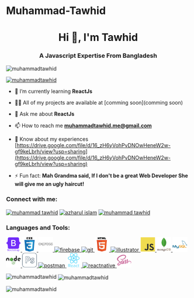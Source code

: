 # Muhammad-Tawhid

<h1 align="center">Hi 👋, I'm Tawhid</h1>
<h3 align="center">A Javascript Expertise From Bangladesh</h3>

<p align="left"> <img src="https://komarev.com/ghpvc/?username=muhammadtawhid&label=Profile%20views&color=0e75b6&style=flat" alt="muhammadtawhid" /> </p>

<p align="left"> <a href="https://github.com/ryo-ma/github-profile-trophy"><img src="https://github-profile-trophy.vercel.app/?username=muhammadtawhid" alt="muhammadtawhid" /></a> </p>

- 🌱 I’m currently learning **ReactJs**

- 👨‍💻 All of my projects are available at [comming soon](comming soon)

- 💬 Ask me about **ReactJs**

- 📫 How to reach me **muhammadtawhid.me@gmail.com**

- 📄 Know about my experiences [https://drive.google.com/file/d/16_zH6yVohPvDNOwHeneW2w-gf9keLbrh/view?usp=sharing](https://drive.google.com/file/d/16_zH6yVohPvDNOwHeneW2w-gf9keLbrh/view?usp=sharing)

- ⚡ Fun fact:  **Mah Grandma said, If I don't be a great Web Developer She will give me an ugly haircut!**

<h3 align="left">Connect with me:</h3>
<p align="left">
<a href="https://linkedin.com/in/muhammad tawhid" target="blank"><img align="center" src="https://raw.githubusercontent.com/rahuldkjain/github-profile-readme-generator/neutral-icons/src/images/icons/Social/linked-in-alt.svg" alt="muhammad tawhid" height="30" width="40" /></a>
<a href="https://fb.com/azharul islam" target="blank"><img align="center" src="https://raw.githubusercontent.com/rahuldkjain/github-profile-readme-generator/neutral-icons/src/images/icons/Social/facebook.svg" alt="azharul islam" height="30" width="40" /></a>
<a href="https://instagram.com/muhammad tawhid" target="blank"><img align="center" src="https://raw.githubusercontent.com/rahuldkjain/github-profile-readme-generator/neutral-icons/src/images/icons/Social/instagram.svg" alt="muhammad tawhid" height="30" width="40" /></a>
</p>

<h3 align="left">Languages and Tools:</h3>
<p align="left"> <a href="https://getbootstrap.com" target="_blank"> <img src="https://raw.githubusercontent.com/devicons/devicon/master/icons/bootstrap/bootstrap-plain-wordmark.svg" alt="bootstrap" width="40" height="40"/> </a> <a href="https://www.w3schools.com/css/" target="_blank"> <img src="https://raw.githubusercontent.com/devicons/devicon/master/icons/css3/css3-original-wordmark.svg" alt="css3" width="40" height="40"/> </a> <a href="https://expressjs.com" target="_blank"> <img src="https://raw.githubusercontent.com/devicons/devicon/master/icons/express/express-original-wordmark.svg" alt="express" width="40" height="40"/> </a> <a href="https://firebase.google.com/" target="_blank"> <img src="https://www.vectorlogo.zone/logos/firebase/firebase-icon.svg" alt="firebase" width="40" height="40"/> </a> <a href="https://git-scm.com/" target="_blank"> <img src="https://www.vectorlogo.zone/logos/git-scm/git-scm-icon.svg" alt="git" width="40" height="40"/> </a> <a href="https://www.w3.org/html/" target="_blank"> <img src="https://raw.githubusercontent.com/devicons/devicon/master/icons/html5/html5-original-wordmark.svg" alt="html5" width="40" height="40"/> </a> <a href="https://www.adobe.com/in/products/illustrator.html" target="_blank"> <img src="https://www.vectorlogo.zone/logos/adobe_illustrator/adobe_illustrator-icon.svg" alt="illustrator" width="40" height="40"/> </a> <a href="https://developer.mozilla.org/en-US/docs/Web/JavaScript" target="_blank"> <img src="https://raw.githubusercontent.com/devicons/devicon/master/icons/javascript/javascript-original.svg" alt="javascript" width="40" height="40"/> </a> <a href="https://www.mongodb.com/" target="_blank"> <img src="https://raw.githubusercontent.com/devicons/devicon/master/icons/mongodb/mongodb-original-wordmark.svg" alt="mongodb" width="40" height="40"/> </a> <a href="https://www.mysql.com/" target="_blank"> <img src="https://raw.githubusercontent.com/devicons/devicon/master/icons/mysql/mysql-original-wordmark.svg" alt="mysql" width="40" height="40"/> </a> <a href="https://nodejs.org" target="_blank"> <img src="https://raw.githubusercontent.com/devicons/devicon/master/icons/nodejs/nodejs-original-wordmark.svg" alt="nodejs" width="40" height="40"/> </a> <a href="https://www.photoshop.com/en" target="_blank"> <img src="https://raw.githubusercontent.com/devicons/devicon/master/icons/photoshop/photoshop-line.svg" alt="photoshop" width="40" height="40"/> </a> <a href="https://postman.com" target="_blank"> <img src="https://www.vectorlogo.zone/logos/getpostman/getpostman-icon.svg" alt="postman" width="40" height="40"/> </a> <a href="https://reactjs.org/" target="_blank"> <img src="https://raw.githubusercontent.com/devicons/devicon/master/icons/react/react-original-wordmark.svg" alt="react" width="40" height="40"/> </a> <a href="https://reactnative.dev/" target="_blank"> <img src="https://reactnative.dev/img/header_logo.svg" alt="reactnative" width="40" height="40"/> </a> <a href="https://sass-lang.com" target="_blank"> <img src="https://raw.githubusercontent.com/devicons/devicon/master/icons/sass/sass-original.svg" alt="sass" width="40" height="40"/> </a> </p>

<p><img align="left" src="https://github-readme-stats.vercel.app/api/top-langs?username=muhammadtawhid&show_icons=true&locale=en&layout=compact" alt="muhammadtawhid" /></p>

<p>&nbsp;<img align="center" src="https://github-readme-stats.vercel.app/api?username=muhammadtawhid&show_icons=true&locale=en" alt="muhammadtawhid" /></p>

<p><img align="center" src="https://github-readme-streak-stats.herokuapp.com/?user=muhammadtawhid&" alt="muhammadtawhid" /></p>
